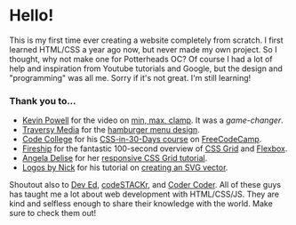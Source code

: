 # Hello!

This is my first time ever creating a website completely from scratch. I first learned HTML/CSS a year ago now, but never made my own project.
So I thought, why not make one for Potterheads OC? Of course I had a lot of help and inspiration from Youtube tutorials and Google, but the design and "programming"
was all me. Sorry if it's not great. I'm still learning!

### Thank you to...
- [Kevin Powell](https://www.youtube.com/channel/UCJZv4d5rbIKd4QHMPkcABCw) for the video on [min, max, clamp](https://youtu.be/U9VF-4euyRo). It was a *game-changer*.
- [Traversy Media](https://www.youtube.com/channel/UC29ju8bIPH5as8OGnQzwJyA) for the [hamburger menu design](https://youtu.be/DZg6UfS5zYg).
- [Code College](https://codecollege.ca/) for his [CSS-in-30-Days course](https://youtube.com/playlist?list=PLWKjhJtqVAbl1AfjiGyYxwpdAPi5v-1OU) on [FreeCodeCamp](https://www.youtube.com/c/Freecodecamp).
- [Fireship](https://www.youtube.com/channel/UCsBjURrPoezykLs9EqgamOA) for the fantastic 100-second overview of [CSS Grid](https://youtu.be/uuOXPWCh-6o) and [Flexbox](https://youtu.be/K74l26pE4YA).
- [Angela Delise](https://www.youtube.com/channel/UC_TjoSnaI3CTgIgmSn3rruA) for her [responsive CSS Grid tutorial](https://youtu.be/68O6eOGAGqA).
- [Logos by Nick](https://www.youtube.com/channel/UCEQXp_fcqwPcqrzNtWJ1w9w) for his tutorial on [creating an SVG vector](https://youtu.be/10m_2bPXa1s).

Shoutout also to [Dev Ed](https://www.youtube.com/channel/UClb90NQQcskPUGDIXsQEz5Q), [codeSTACKr](https://www.youtube.com/channel/UCDCHcqyeQgJ-jVSd6VJkbCw), 
and [Coder Coder](https://www.youtube.com/channel/UCzNf0liwUzMN6_pixbQlMhQ). All of these guys has taught me a lot about web development with HTML/CSS/JS.
They are kind and selfless enough to share their knowledge with the world. Make sure to check them out!
